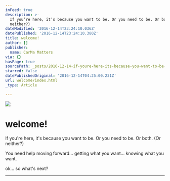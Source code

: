 ```yaml
---
inFeed: true
description: >-
  If you’re here, it’s because you want to be. Or you need to be. Or both. (Or
  neither?)
dateModified: '2016-12-14T23:24:10.036Z'
datePublished: '2016-12-14T23:24:10.380Z'
title: welcome!
author: []
publisher:
  name: CarMa Matters
via: {}
hasPage: true
sourcePath: _posts/2016-12-14-if-youre-here-its-because-you-want-to-be-or-you-need-to.md
starred: false
datePublishedOriginal: '2016-12-14T04:25:00.231Z'
url: welcome/index.html
_type: Article

---
```

![](https://the-grid-user-content.s3-us-west-2.amazonaws.com/814cc2d9-2f1a-4b0d-8732-089b4de89b7e.jpg)

# welcome!

If you're here, it's because you want to be. Or you need to be. Or both. (Or neither?)

You need help moving forward... getting what you want... knowing what you want.

ok... so what's next?

---